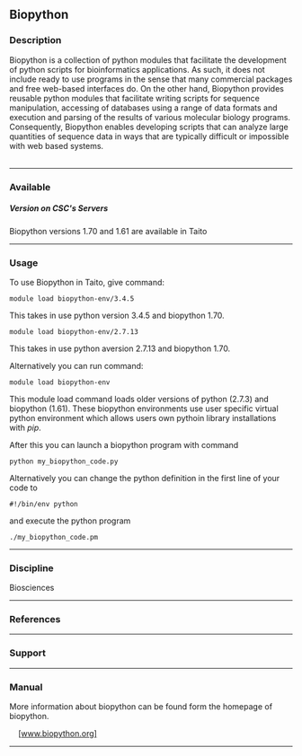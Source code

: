 ## Biopython

### Description

Biopython  is  a collection  of  python  modules that  facilitate  the
development  of python  scripts  for  bioinformatics applications.  As
such, it does not include ready to use programs in the sense that many
commercial packages  and free  web-based interfaces  do. On  the other
hand,  Biopython  provides  reusable python  modules  that  facilitate
writing  scripts for  sequence  manipulation,  accessing of  databases
using a range of data formats and execution and parsing of the results
of various molecular biology programs. Consequently, Biopython enables
developing scripts that can analyze  large quantities of sequence data
in ways that
are typically difficult or impossible with web based systems.  
 

------------------------------------------------------------------------

### Available

##### Version on CSC's Servers

Biopython versions 1.70 and 1.61 are available in Taito

------------------------------------------------------------------------

### Usage

To use Biopython in Taito, give command:

    module load biopython-env/3.4.5

This takes in use python version 3.4.5 and biopython 1.70.

    module load biopython-env/2.7.13

This takes in use python aversion 2.7.13 and biopython 1.70.

Alternatively you can run command:

    module load biopython-env

This module  load command loads  older versions of python  (2.7.3) and
biopython  (1.61).  These  biopython environments  use  user  specific
virtual  python environment  which  allows users  own pythoin  library
installations with *pip*.

After this you can launch a biopython program with command

    python my_biopython_code.py

Alternatively you can  change the python definition in  the first line
of your code to

    #!/bin/env python

and execute the python program

    ./my_biopython_code.pm

------------------------------------------------------------------------

### Discipline

Biosciences  

------------------------------------------------------------------------

### References

------------------------------------------------------------------------

### Support

------------------------------------------------------------------------

### Manual

More information  about biopython  can be found  form the  homepage of
biopython.

    [www.biopython.org]

------------------------------------------------------------------------

  [www.biopython.org]: http://www.biopython.org
